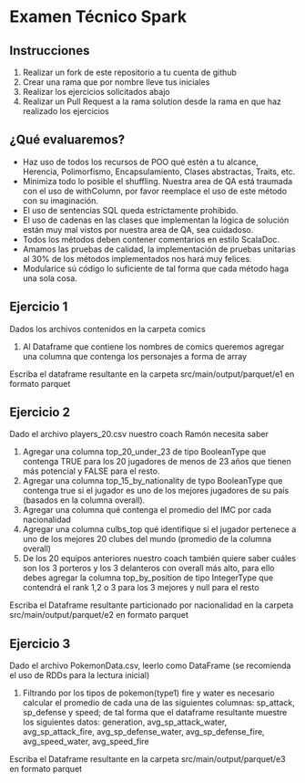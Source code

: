 # Examen Técnico Spark

## Instrucciones
1. Realizar un fork de este repositorio a tu cuenta de github
2. Crear una rama que por nombre lleve tus iniciales
3. Realizar los ejercicios solicitados abajo
4. Realizar un Pull Request a la rama solution desde la rama en que haz realizado los ejercicios

## ¿Qué evaluaremos?
* Haz uso de todos los recursos de POO qué estén a tu alcance, Herencia, Polimorfismo, Encapsulamiento, Clases abstractas, Traits, etc.
* Minimiza todo lo posible el shuffling.
Nuestra area de QA está traumada con el uso de withColumn, por favor reemplace el uso de este método con su imaginación.
* El uso de sentencias SQL queda estrictamente prohibido.
* El uso de cadenas en las clases que implementan la lógica de solución están muy mal vistos por nuestra area de QA, sea cuidadoso.
* Todos los métodos deben contener comentarios en estilo ScalaDoc.
* Amamos las pruebas de calidad, la implementación de pruebas unitarias al 30% de los métodos implementados nos hará muy felices.
* Modularice sú código lo suficiente de tal forma que cada método haga una sola cosa.

## Ejercicio 1
Dados los archivos contenidos en la carpeta comics
1. Al Dataframe que contiene los nombres de comics queremos agregar una columna que contenga los personajes a forma de array

Escriba el dataframe resultante en la carpeta src/main/output/parquet/e1 en formato parquet

## Ejercicio 2
Dado el archivo players_20.csv nuestro coach Ramón necesita saber
1. Agregar una columna top_20_under_23 de tipo BooleanType que contenga TRUE para los 20 jugadores de menos de 23 años que tienen más potencial y FALSE para el resto.
2. Agregar una columna top_15_by_nationality de typo BooleanType que contenga true si el jugador es uno de los mejores jugadores de su país (basados en la columna overall).
3. Agregar una columna qué contenga el promedio del IMC por cada nacionalidad
4. Agregar una columna culbs_top qué identifique si el jugador pertenece a uno de los mejores 20 clubes del mundo (promedio de la columna overall)
5. De los 20 equipos anteriores nuestro coach también quiere saber cuáles son los 3 porteros y los 3 delanteros con overall más alto,
   para ello debes agregar la columna top_by_position de tipo IntegerType que contendrá el rank 1,2 o 3 para los 3 mejores y null para el resto

Escriba el Dataframe resultante particionado por nacionalidad en la carpeta src/main/output/parquet/e2 en formato parquet

## Ejercicio 3

Dado el archivo PokemonData.csv, leerlo como DataFrame (se recomienda el uso de RDDs para la lectura inicial)
1. Filtrando por los tipos de pokemon(type1) fire y water es necesario calcular el promedio de cada una de las siguientes columnas:
   sp_attack, sp_defense y speed; de tal forma que el dataframe resultante muestre los siguientes datos:
   generation, avg_sp_attack_water, avg_sp_attack_fire, avg_sp_defense_water, avg_sp_defense_fire, avg_speed_water, avg_speed_fire

Escriba el Dataframe resultante en la carpeta src/main/output/parquet/e3 en formato parquet
